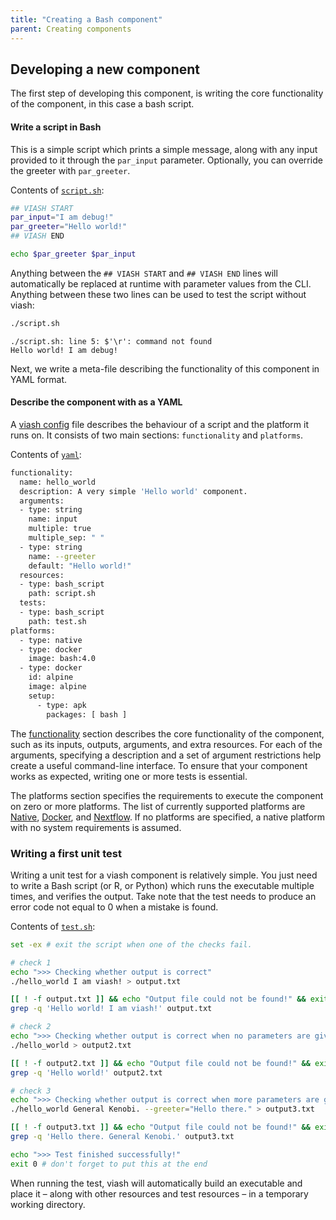 ```yaml
---
title: "Creating a Bash component"
parent: Creating components
---
```


## Developing a new component

The first step of developing this component, is writing the core
functionality of the component, in this case a bash script.

#### Write a script in Bash

This is a simple script which prints a simple message, along with any
input provided to it through the `par_input` parameter. Optionally, you
can override the greeter with `par_greeter`.

Contents of [`script.sh`](script.sh):

``` bash
## VIASH START
par_input="I am debug!"
par_greeter="Hello world!"
## VIASH END

echo $par_greeter $par_input
```

Anything between the `## VIASH START` and `## VIASH END` lines will
automatically be replaced at runtime with parameter values from the CLI.
Anything between these two lines can be used to test the script without
viash:

``` bash
./script.sh
```

    ./script.sh: line 5: $'\r': command not found
    Hello world! I am debug!

Next, we write a meta-file describing the functionality of this
component in YAML format.

#### Describe the component with as a YAML

A [viash config](/config) file describes the behaviour of a script and
the platform it runs on. It consists of two main sections:
`functionality` and `platforms`.

Contents of [`yaml`](config.vsh.yaml):

``` bash
functionality:
  name: hello_world
  description: A very simple 'Hello world' component.
  arguments:
  - type: string
    name: input
    multiple: true
    multiple_sep: " "
  - type: string
    name: --greeter
    default: "Hello world!"
  resources:
  - type: bash_script
    path: script.sh
  tests:
  - type: bash_script
    path: test.sh
platforms:
  - type: native
  - type: docker
    image: bash:4.0
  - type: docker
    id: alpine
    image: alpine
    setup:
      - type: apk
        packages: [ bash ]
```

The [functionality](config/functionality) section describes the core
functionality of the component, such as its inputs, outputs, arguments,
and extra resources. For each of the arguments, specifying a description
and a set of argument restrictions help create a useful command-line
interface. To ensure that your component works as expected, writing one
or more tests is essential.

The platforms section specifies the requirements to execute the
component on zero or more platforms. The list of currently supported
platforms are [Native](config/platform-native),
[Docker](config/platform-docker), and
[Nextflow](config/platform-nextflow). If no platforms are specified, a
native platform with no system requirements is assumed.

### Writing a first unit test

Writing a unit test for a viash component is relatively simple. You just
need to write a Bash script (or R, or Python) which runs the executable
multiple times, and verifies the output. Take note that the test needs
to produce an error code not equal to 0 when a mistake is found.

Contents of [`test.sh`](test.sh):

``` bash
set -ex # exit the script when one of the checks fail.

# check 1
echo ">>> Checking whether output is correct"
./hello_world I am viash! > output.txt

[[ ! -f output.txt ]] && echo "Output file could not be found!" && exit 1
grep -q 'Hello world! I am viash!' output.txt

# check 2
echo ">>> Checking whether output is correct when no parameters are given"
./hello_world > output2.txt

[[ ! -f output2.txt ]] && echo "Output file could not be found!" && exit 1
grep -q 'Hello world!' output2.txt

# check 3
echo ">>> Checking whether output is correct when more parameters are given"
./hello_world General Kenobi. --greeter="Hello there." > output3.txt

[[ ! -f output3.txt ]] && echo "Output file could not be found!" && exit 1
grep -q 'Hello there. General Kenobi.' output3.txt

echo ">>> Test finished successfully!"
exit 0 # don't forget to put this at the end
```

When running the test, viash will automatically build an executable and
place it – along with other resources and test resources – in a
temporary working directory.
